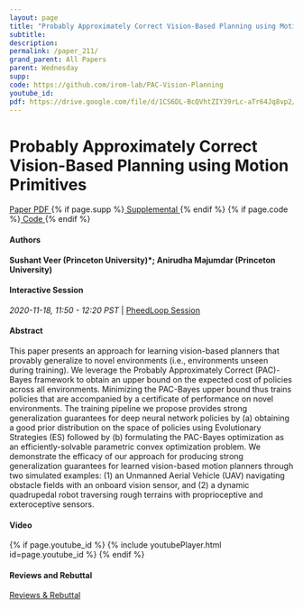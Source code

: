 ```yaml
---
layout: page
title: "Probably Approximately Correct Vision-Based Planning using Motion Primitives"
subtitle: 
description:
permalink: /paper_211/
grand_parent: All Papers
parent: Wednesday
supp: 
code: https://github.com/irom-lab/PAC-Vision-Planning
youtube_id: 
pdf: https://drive.google.com/file/d/1CS6DL-BcQVhtZIY39rLc-aTr64Jq8vp2/view
---
```


# Probably Approximately Correct Vision-Based Planning using Motion Primitives

<a href="https://drive.google.com/file/d/1CS6DL-BcQVhtZIY39rLc-aTr64Jq8vp2/view" target="_blank" rel="noopener noreferrer" class="btn btn-blue"><i class="fa fa-file-text-o" aria-hidden="true"></i> Paper PDF </a> {% if page.supp %}<a href="" target="_blank" rel="noopener noreferrer" class="btn btn-green"><i class="fa fa-file-text-o" aria-hidden="true"></i> Supplemental </a>{% endif %} {% if page.code %}<a href="https://github.com/irom-lab/PAC-Vision-Planning" target="_blank" rel="noopener noreferrer" class="btn"><i class="fa fa-github" aria-hidden="true"></i> Code </a>{% endif %} 

#### Authors
**Sushant Veer (Princeton University)*; Anirudha Majumdar (Princeton University)**

#### Interactive Session
<em>2020-11-18, 11:50 - 12:20 PST </em> | <a href="https://pheedloop.com/corl2020/virtual/?page=sessions&section=SESENXY0ZEDU5LTZG" target="_blank" rel="noopener noreferrer"> PheedLoop Session <i class="fa fa-external-link" aria-hidden="true"></i> </a> 

#### Abstract
This paper presents an approach for learning vision-based planners that provably generalize to novel environments (i.e., environments unseen during training). We leverage the Probably Approximately Correct (PAC)-Bayes framework to obtain an upper bound on the expected cost of policies across all environments. Minimizing the PAC-Bayes upper bound thus trains policies that are accompanied by a certificate of performance on novel environments. The training pipeline we propose provides strong generalization guarantees for deep neural network policies by (a) obtaining a good prior distribution on the space of policies using Evolutionary Strategies (ES) followed by (b) formulating the PAC-Bayes optimization as an efficiently-solvable parametric convex optimization problem. We demonstrate the efficacy of our approach for producing strong generalization guarantees for learned vision-based motion planners through two simulated examples: (1) an Unmanned Aerial Vehicle (UAV) navigating obstacle fields with an onboard vision sensor, and (2) a dynamic quadrupedal robot traversing rough terrains with proprioceptive and exteroceptive sensors.

#### Video
{% if page.youtube_id %}
{% include youtubePlayer.html id=page.youtube_id %}
{% endif %}

#### Reviews and Rebuttal
<a href="https://drive.google.com/file/d/1NCsP62Ygg-b1YCy4rpXv-KfPhkZTSvyr/view" target="_blank" rel="noopener noreferrer" class="btn btn-purple"><i class="fa fa-pencil-square-o" aria-hidden="true"></i> Reviews & Rebuttal </a>

